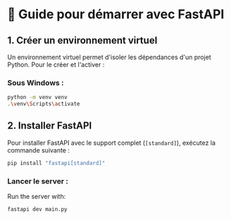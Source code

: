# 🚀 Guide pour démarrer avec FastAPI

## 1. Créer un environnement virtuel

Un environnement virtuel permet d'isoler les dépendances d'un projet Python. Pour le créer et l'activer :

### Sous Windows :
```bash
python -m venv venv
.\venv\Scripts\activate
```

## 2. Installer FastAPI

Pour installer FastAPI avec le support complet (`[standard]`), exécutez la commande suivante :
```bash
pip install "fastapi[standard]"
```

### Lancer le server :
Run the server with:
```bash
fastapi dev main.py
```
